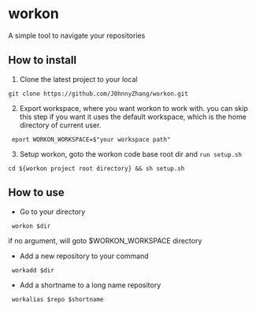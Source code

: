 # workon
A simple tool to navigate your repositories 


## How to install
1. Clone the latest project to your local
```
git clone https://github.com/J0hnnyZhang/workon.git
```

2. Export workspace, where you want workon to work with. you can skip this step if you want it uses the default 
workspace, which is the home directory of current user.
```shell
 eport WORKON_WORKSPACE=$"your workspace path"
```

3. Setup workon, goto the workon code base root dir and `run setup.sh`
```shell
cd ${workon project root directory} && sh setup.sh
```
## How to use

- Go to your directory
```shell
 workon $dir
```
 if no argument, will goto $WORKON_WORKSPACE directory
 
- Add a new repository to your command
```shell
 workadd $dir
```

- Add a shortname to a long name repository
```shell
 workalias $repo $shortname
```